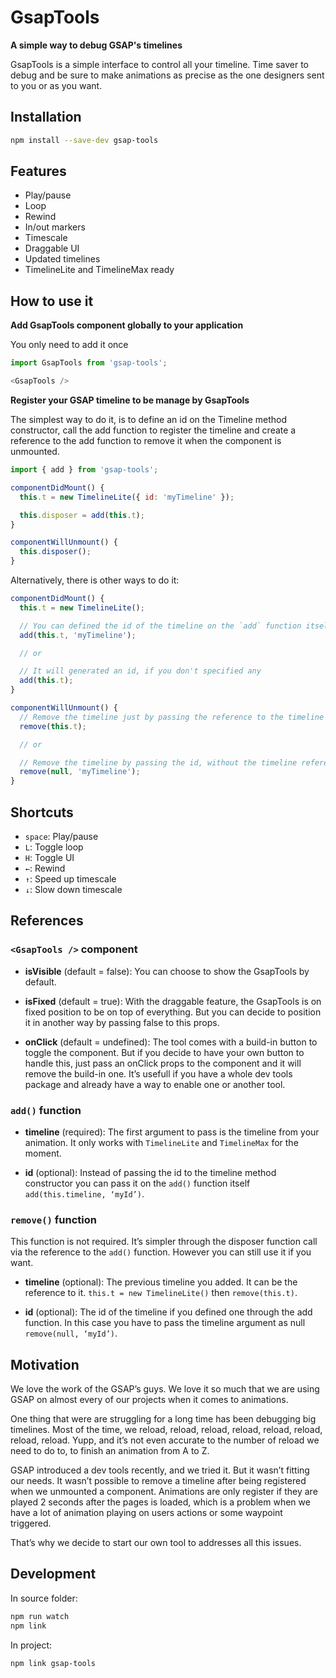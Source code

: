 # GsapTools

**A simple way to debug GSAP's timelines**

GsapTools is a simple interface to control all your timeline. Time saver to debug
and be sure to make animations as precise as the one designers sent to you or as you want.

## Installation
```bash
npm install --save-dev gsap-tools
```

## Features

- Play/pause
- Loop
- Rewind
- In/out markers
- Timescale
- Draggable UI
- Updated timelines
- TimelineLite and TimelineMax ready

## How to use it

**Add GsapTools component globally to your application**

You only need to add it once

```js
import GsapTools from 'gsap-tools';

<GsapTools />
```

**Register your GSAP timeline to be manage by GsapTools**

The simplest way to do it, is to define an id on the Timeline method constructor,
call the add function to register the timeline and create a reference to the add
function to remove it when the component is unmounted.

```js
import { add } from 'gsap-tools';

componentDidMount() {
  this.t = new TimelineLite({ id: 'myTimeline' });

  this.disposer = add(this.t);
}

componentWillUnmount() {
  this.disposer();
}
```

Alternatively, there is other ways to do it:

```js
componentDidMount() {
  this.t = new TimelineLite();

  // You can defined the id of the timeline on the `add` function itself
  add(this.t, 'myTimeline');

  // or

  // It will generated an id, if you don't specified any
  add(this.t);
}

componentWillUnmount() {
  // Remove the timeline just by passing the reference to the timeline
  remove(this.t);

  // or

  // Remove the timeline by passing the id, without the timeline reference
  remove(null, 'myTimeline');
}
```

## Shortcuts

- `space`: Play/pause
- `L`: Toggle loop
- `H`: Toggle UI
- `←`: Rewind
- `↑`: Speed up timescale
- `↓`: Slow down timescale

## References

### `<GsapTools />` component

- **isVisible** (default = false): You can choose to show the GsapTools by default.

- **isFixed** (default = true): With the draggable feature, the GsapTools is on fixed position to be on top of everything.
But you can decide to position it in another way by passing false to this props.

- **onClick** (default = undefined): The tool comes with a build-in button to toggle the component. But if you decide to have
your own button to handle this, just pass an onClick props to the component and it will
remove the build-in one. It’s usefull if you have a whole dev tools package and
already have a way to enable one or another tool.

### `add()` function

- **timeline** (required): The first argument to pass is the timeline from your animation. It only works with
`TimelineLite` and `TimelineMax` for the moment.

- **id** (optional): Instead of passing the id to the timeline method constructor you can pass it on
the `add()` function itself `add(this.timeline, ‘myId’)`.

### `remove()` function

This function is not required. It’s simpler through the disposer function call
via the reference to the `add()` function. However you can still use it if you want.

- **timeline** (optional): The previous timeline you added. It can be the reference to it.
`this.t = new TimelineLite()` then `remove(this.t)`.

- **id** (optional): The id of the timeline if you defined one through the add function. In this case
you have to pass the timeline argument as null `remove(null, ‘myId’)`.

## Motivation

We love the work of the GSAP’s guys. We love it so much that we are using GSAP
on almost every of our projects when it comes to animations.

One thing that were are struggling for a long time has been debugging big timelines.
Most of the time, we reload, reload, reload, reload, reload, reload, reload, reload.
Yupp, and it’s not even accurate to the number of reload we need to do to, to
finish an animation from A to Z.

GSAP introduced a dev tools recently, and we tried it. But it wasn’t fitting our needs.
It wasn’t possible to remove a timeline after being registered when we unmounted a
component. Animations are only register if they are played 2 seconds after the
pages is loaded, which is a problem when we have a lot of animation playing on
users actions or some waypoint triggered.

That’s why we decide to start our own tool to addresses all this issues.

## Development

In source folder:

```bash
npm run watch
npm link
```

In project:

```bash
npm link gsap-tools
```
